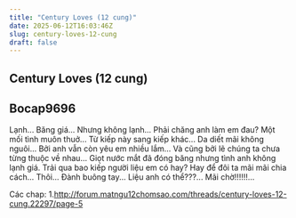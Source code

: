```yaml
---
title: "Century Loves (12 cung)"
date: 2025-06-12T16:03:46Z
slug: century-loves-12-cung
draft: false
---
```


## Century Loves (12 cung)

## Bocap9696

Lạnh...
Băng giá...
Nhưng không lạnh...
Phải chăng anh làm em đau?
Một mối tình muôn thuở...
Từ kiếp này sang kiếp khác...
Da diết mãi không nguôi...
Bởi anh vẫn còn yêu em nhiều lắm...
Và cũng bởi lẽ chúng ta chưa từng thuộc về nhau...
Giọt nước mắt đã đóng băng nhưng tình anh không lạnh giá. Trải qua bao kiếp người liệu em có hay? Hay để đôi ta mãi mãi chia cách...
Thôi... Đành buông tay...
Liệu anh có thể???...
Mãi chờ!!!!!!...
 
Các chap:
1.http://forum.matngu12chomsao.com/threads/century-loves-12-cung.22297/page-5